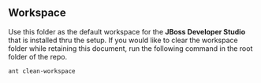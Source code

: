 ## Workspace

Use this folder as the default workspace for the **JBoss Developer Studio** that is installed thru the setup. If you would like to clear the workspace folder while retaining this document, run the following command in the root folder of the repo.

```sh 
ant clean-workspace
```
